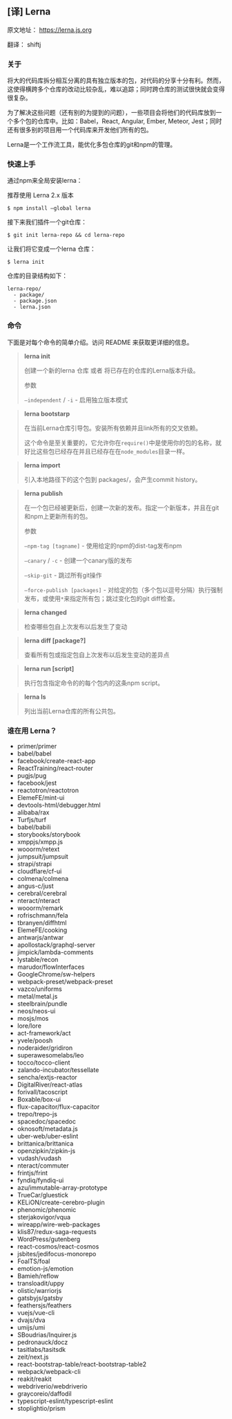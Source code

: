 ## [译] Lerna

原文地址： https://lerna.js.org

翻译： shiftj

### 关于

将大的代码库拆分相互分离的具有独立版本的包，对代码的分享十分有利。然而，这使得横跨多个仓库的改动比较杂乱，难以追踪；同时跨仓库的测试很快就会变得很复杂。

为了解决这些问题（还有别的为提到的问题），一些项目会将他们的代码库放到一个多个包的仓库中。比如：Babel，React, Angular, Ember, Meteor, Jest；同时还有很多别的项目用一个代码库来开发他们所有的包。

Lerna是一个工作流工具，能优化多包仓库的git和npm的管理。


### 快速上手

通过npm来全局安装lerna：

推荐使用 Lerna 2.x 版本

`$ npm install —global lerna`

接下来我们插件一个git仓库：

`$ git init lerna-repo && cd lerna-repo`

让我们将它变成一个lerna 仓库：

`$ lerna init`

仓库的目录结构如下：

```
lerna-repo/
  - package/
  - package.json
  - lerna.json
```

### 命令

下面是对每个命令的简单介绍。访问 README 来获取更详细的信息。


> **lerna init**
>
> 创建一个新的lerna 仓库 或者 将已存在的仓库的Lerna版本升级。
>
> 参数
>
> `—independent` / `-i` - 启用独立版本模式


> **lerna bootstarp**
>
> 在当前Lerna仓库引导包。安装所有依赖并且link所有的交叉依赖。
>
> 这个命令是至关重要的，它允许你在`require()`中是使用你的包的名称，就好比这些包已经存在并且已经存在在`node_modules`目录一样。


> **lerna import <pathToRepo>**
>
> 引入本地路径<pathToRepo>下的这个包到 packages/<directory-name>，会产生commit history。


> **lerna publish**
>
> 在一个包已经被更新后，创建一次新的发布。指定一个新版本，并且在git和npm上更新所有的包。
>
> 参数
>
> `—npm-tag [tagname]` - 使用给定的npm的dist-tag发布npm
>
> `—canary` / `-c` - 创建一个canary版的发布
>
> `—skip-git` - 跳过所有git操作
>
> `—force-publish [packages]` - 对给定的包（多个包以逗号分隔）执行强制发布，或使用`*`来指定所有包；跳过变化包的git diff检查。


> **lerna changed**
>
> 检查哪些包自上次发布以后发生了变动

> **lerna diff [package?]**
>
> 查看所有包或指定包自上次发布以后发生变动的差异点

> **lerna run [script]**
>
> 执行包含指定命令的的每个包内的这条npm script。

> **lerna ls**
>
> 列出当前Lerna仓库的所有公共包。


### 谁在用 Lerna？

* primer/primer
* babel/babel
* facebook/create-react-app
* ReactTraining/react-router
* pugjs/pug
* facebook/jest
* reactotron/reactotron
* ElemeFE/mint-ui
* devtools-html/debugger.html
* alibaba/rax
* Turfjs/turf
* babel/babili
* storybooks/storybook
* xmppjs/xmpp.js
* wooorm/retext
* jumpsuit/jumpsuit
* strapi/strapi
* cloudflare/cf-ui
* colmena/colmena
* angus-c/just
* cerebral/cerebral
* nteract/nteract
* wooorm/remark
* rofrischmann/fela
* tbranyen/diffhtml
* ElemeFE/cooking
* antwarjs/antwar
* apollostack/graphql-server
* jimpick/lambda-comments
* lystable/recon
* marudor/flowInterfaces
* GoogleChrome/sw-helpers
* webpack-preset/webpack-preset
* vazco/uniforms
* metal/metal.js
* steelbrain/pundle
* neos/neos-ui
* mosjs/mos
* lore/lore
* act-framework/act
* yvele/poosh
* noderaider/gridiron
* superawesomelabs/leo
* tocco/tocco-client
* zalando-incubator/tessellate
* sencha/extjs-reactor
* DigitalRiver/react-atlas
* forivall/tacoscript
* Boxable/box-ui
* flux-capacitor/flux-capacitor
* trepo/trepo-js
* spacedoc/spacedoc
* oknosoft/metadata.js
* uber-web/uber-eslint
* brittanica/brittanica
* openzipkin/zipkin-js
* vudash/vudash
* nteract/commuter
* frintjs/frint
* fyndiq/fyndiq-ui
* azu/immutable-array-prototype
* TrueCar/gluestick
* KELiON/create-cerebro-plugin
* phenomic/phenomic
* sterjakovigor/vqua
* wireapp/wire-web-packages
* klis87/redux-saga-requests
* WordPress/gutenberg
* react-cosmos/react-cosmos
* jsbites/jedifocus-monorepo
* FoalTS/foal
* emotion-js/emotion
* Bamieh/reflow
* transloadit/uppy
* olistic/warriorjs
* gatsbyjs/gatsby
* feathersjs/feathers
* vuejs/vue-cli
* dvajs/dva
* umijs/umi
* SBoudrias/Inquirer.js
* pedronauck/docz
* tasitlabs/tasitsdk
* zeit/next.js
* react-bootstrap-table/react-bootstrap-table2
* webpack/webpack-cli
* reakit/reakit
* webdriverio/webdriverio
* graycoreio/daffodil
* typescript-eslint/typescript-eslint
* stoplightio/prism



